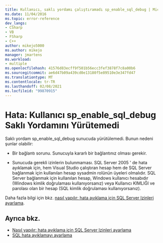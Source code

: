 ```yaml
---
title: Kullanıcı, saklı yordamı çalıştıramadı sp_enable_sql_debug | Microsoft Docs
ms.date: 11/04/2016
ms.topic: error-reference
dev_langs:
- CSharp
- VB
- FSharp
- C++
author: mikejo5000
ms.author: mikejo
manager: jmartens
ms.workload:
- multiple
ms.openlocfilehash: 41576d83ecff9f501b56ecc3fef3878f7c8a00b6
ms.sourcegitcommit: ae6d47b09a439cd0e13180f5e89510e3e347fd47
ms.translationtype: MT
ms.contentlocale: tr-TR
ms.lasthandoff: 02/08/2021
ms.locfileid: "99870915"
---
```

# <a name="error-user-could-not-execute-stored-procedure-sp_enable_sql_debug"></a>Hata: Kullanıcı sp_enable_sql_debug Saklı Yordamını Yürütemedi

Saklı yordam sp_enable_sql_debug sunucuda yürütülemedi. Bunun nedeni şunlar olabilir:

- Bir bağlantı sorunu. Sunucuyla kararlı bir bağlantınız olması gerekir.

- Sunucuda gerekli izinlerin bulunmaması. SQL Server 2005 ' de hata ayıklamak için, hem Visual Studio çalıştıran hesap hem de SQL Server bağlanmak için kullanılan hesap sysadmin rolünün üyeleri olmalıdır. SQL Server bağlanmak için kullanılan hesap, Windows kullanıcı hesabıdır (Windows kimlik doğrulaması kullanıyorsanız) veya Kullanıcı KIMLIĞI ve parolası olan bir hesap (SQL kimlik doğrulaması kullanıyorsanız).

Daha fazla bilgi için bkz. [nasıl yapılır: hata ayıklama için SQL Server Izinleri ayarlama](/previous-versions/w1bhybwz(v=vs.100)).

## <a name="see-also"></a>Ayrıca bkz.

- [Nasıl yapılır: hata ayıklama için SQL Server Izinleri ayarlama](/previous-versions/w1bhybwz(v=vs.100))
- [SQL hata ayıklamayı ayarlama](/previous-versions/visualstudio/visual-studio-2010/s4sszxst\(v\=vs.100\))